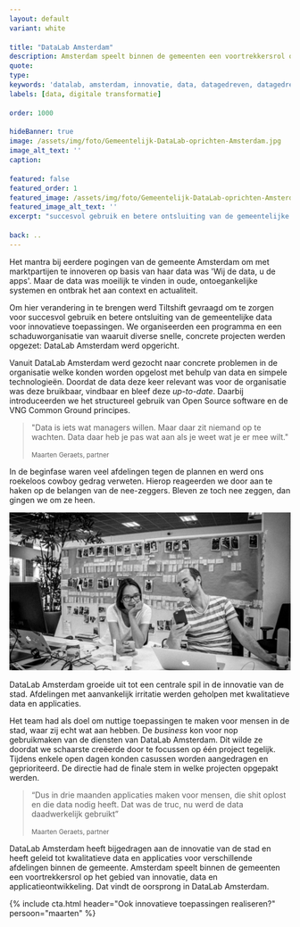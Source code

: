 ```yaml
---
layout: default
variant: white

title: "DataLab Amsterdam"
description: Amsterdam speelt binnen de gemeenten een voortrekkersrol op het gebied van innovatie, data en applicatieontwikkeling. Dat vindt de oorsprong in DataLab Amsterdam.
quote:
type:
keywords: 'datalab, amsterdam, innovatie, data, datagedreven, datagedrevenwerken, kwartiermaker, programma, design thinking, software design thinking, digitalisering, digitale transformatie, zorg, ouderenzorg, nieuwe website'
labels: [data, digitale transformatie]

order: 1000

hideBanner: true
image: /assets/img/foto/Gemeentelijk-DataLab-oprichten-Amsterdam.jpg
image_alt_text: ''
caption:

featured: false
featured_order: 1
featured_image: /assets/img/foto/Gemeentelijk-DataLab-oprichten-Amsterdam.jpg
featured_image_alt_text: ''
excerpt: "succesvol gebruik en betere ontsluiting van de gemeentelijke data voor innovatieve toepassingen"

back: ..
---
```

Het mantra bij eerdere pogingen van de gemeente Amsterdam om met marktpartijen te innoveren op basis van haar data was 'Wij de data, u de apps'. Maar de data was moeilijk te vinden in oude, ontoegankelijke systemen en ontbrak het aan context en actualiteit. 

Om hier verandering in te brengen werd Tiltshift gevraagd om te zorgen voor succesvol gebruik en betere ontsluiting van de gemeentelijke data voor innovatieve toepassingen. We organiseerden een programma en een schaduworganisatie van waaruit diverse snelle, concrete projecten werden opgezet: DataLab Amsterdam werd opgericht.

Vanuit DataLab Amsterdam werd gezocht naar concrete problemen in de organisatie welke konden worden opgelost met behulp van data en simpele technologieën. Doordat de data deze keer relevant was voor de organisatie was deze bruikbaar, vindbaar en bleef deze *up-to-date*. Daarbij introduceerden we het structureel gebruik van Open Source software en de VNG Common Ground principes.

> "Data is iets wat managers willen. Maar daar zit niemand op te wachten. Data daar heb je pas wat aan als je weet wat je er mee wilt."
>
> <small>Maarten Geraets, partner</small>

In de beginfase waren veel afdelingen tegen de plannen en werd ons roekeloos cowboy gedrag verweten. Hierop reageerden we door aan te haken op de belangen van de nee-zeggers. Bleven ze toch nee zeggen, dan gingen we om ze heen.

<div class="article-image">
    <img src="/assets/img/foto/Gemeentelijk-DataLab-oprichten-Amsterdam.jpg" alt="UX researcher Yvonne en developer Krijn zitten in DataLab Amsterdam">
</div>

DataLab Amsterdam groeide uit tot een centrale spil in de innovatie van de stad. Afdelingen met aanvankelijk irritatie werden geholpen met kwalitatieve data en applicaties.

Het team had als doel om nuttige toepassingen te maken voor mensen in de stad, waar zij echt wat aan hebben. De *business* kon voor nop gebruikmaken van de diensten van DataLab Amsterdam. Dit wilde ze doordat we schaarste creëerde door te focussen op één project tegelijk. Tijdens enkele open dagen konden casussen worden aangedragen en geprioriteerd. De directie had de finale stem in welke projecten opgepakt werden.

> “Dus in drie maanden applicaties maken voor mensen, die shit oplost en die data nodig heeft. Dat was de truc, nu werd de data daadwerkelijk gebruikt”
> 
> <small>Maarten Geraets, partner</small>

DataLab Amsterdam heeft bijgedragen aan de innovatie van de stad en heeft geleid tot kwalitatieve data en applicaties voor verschillende afdelingen binnen de gemeente. Amsterdam speelt binnen de gemeenten een voortrekkersrol op het gebied van innovatie, data en applicatieontwikkeling. Dat vindt de oorsprong in DataLab Amsterdam.
                                                                    
{% include cta.html header="Ook innovatieve toepassingen realiseren?" persoon="maarten" %}
